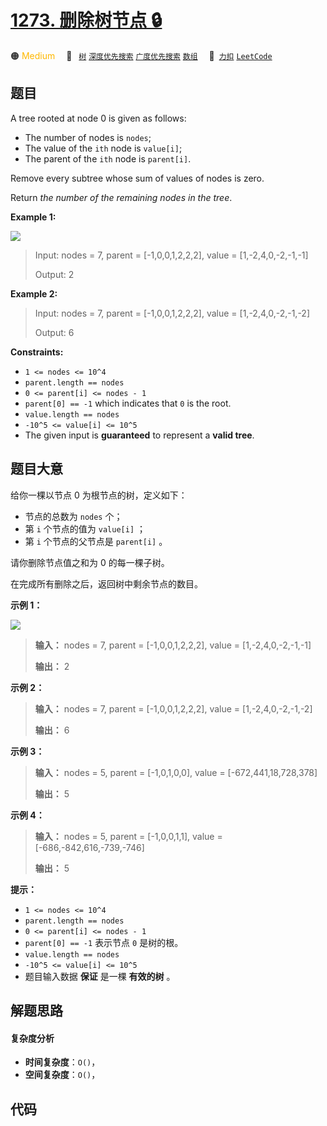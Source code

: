 # [1273. 删除树节点 🔒](https://2xiao.github.io/leetcode-js/problem/1273.html)

🟠 <font color=#ffb800>Medium</font>&emsp; 🔖&ensp; [`树`](/tag/tree.md) [`深度优先搜索`](/tag/depth-first-search.md) [`广度优先搜索`](/tag/breadth-first-search.md) [`数组`](/tag/array.md)&emsp; 🔗&ensp;[`力扣`](https://leetcode.cn/problems/delete-tree-nodes) [`LeetCode`](https://leetcode.com/problems/delete-tree-nodes)

## 题目

A tree rooted at node 0 is given as follows:

  * The number of nodes is `nodes`;
  * The value of the `ith` node is `value[i]`;
  * The parent of the `ith` node is `parent[i]`.

Remove every subtree whose sum of values of nodes is zero.

Return _the number of the remaining nodes in the tree_.



**Example 1:**

![](https://fastly.jsdelivr.net/gh/doocs/leetcode@main/solution/1200-1299/1273.Delete%20Tree%20Nodes/images/1421_sample_1.png)

> Input: nodes = 7, parent = [-1,0,0,1,2,2,2], value = [1,-2,4,0,-2,-1,-1]
> 
> Output: 2

**Example 2:**

> Input: nodes = 7, parent = [-1,0,0,1,2,2,2], value = [1,-2,4,0,-2,-1,-2]
> 
> Output: 6

**Constraints:**

  * `1 <= nodes <= 10^4`
  * `parent.length == nodes`
  * `0 <= parent[i] <= nodes - 1`
  * `parent[0] == -1` which indicates that `0` is the root.
  * `value.length == nodes`
  * `-10^5 <= value[i] <= 10^5`
  * The given input is **guaranteed** to represent a **valid tree**.


## 题目大意

给你一棵以节点 0 为根节点的树，定义如下：

  * 节点的总数为 `nodes` 个；
  * 第 `i` 个节点的值为 `value[i]` ；
  * 第 `i` 个节点的父节点是 `parent[i]` 。

请你删除节点值之和为 0 的每一棵子树。

在完成所有删除之后，返回树中剩余节点的数目。



**示例 1：**

![](https://fastly.jsdelivr.net/gh/doocs/leetcode@main/solution/1200-1299/1273.Delete%20Tree%20Nodes/images/1421_sample_1.png)

> 
> 
> 
> 
> 
> **输入：** nodes = 7, parent = [-1,0,0,1,2,2,2], value = [1,-2,4,0,-2,-1,-1]
> 
> **输出：** 2
> 
> 

**示例 2：**

> 
> 
> 
> 
> 
> **输入：** nodes = 7, parent = [-1,0,0,1,2,2,2], value = [1,-2,4,0,-2,-1,-2]
> 
> **输出：** 6
> 
> 

**示例 3：**

> 
> 
> 
> 
> 
> **输入：** nodes = 5, parent = [-1,0,1,0,0], value = [-672,441,18,728,378]
> 
> **输出：** 5
> 
> 

**示例 4：**

> 
> 
> 
> 
> 
> **输入：** nodes = 5, parent = [-1,0,0,1,1], value = [-686,-842,616,-739,-746]
> 
> **输出：** 5
> 
> 



**提示：**

  * `1 <= nodes <= 10^4`
  * `parent.length == nodes`
  * `0 <= parent[i] <= nodes - 1`
  * `parent[0] == -1` 表示节点 `0` 是树的根。
  * `value.length == nodes`
  * `-10^5 <= value[i] <= 10^5`
  * 题目输入数据 **保证** 是一棵 **有效的树** 。


## 解题思路

#### 复杂度分析

- **时间复杂度**：`O()`，
- **空间复杂度**：`O()`，

## 代码

```javascript

```